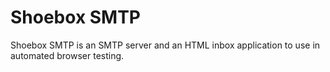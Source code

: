 # Shoebox SMTP

Shoebox SMTP is an SMTP server and an HTML inbox application to use in automated browser testing.
